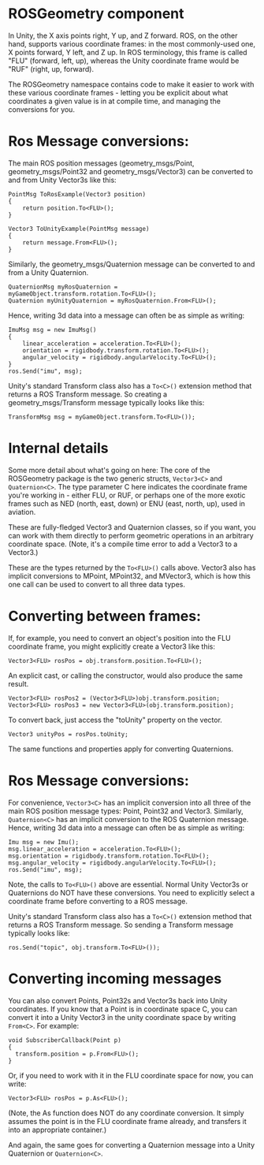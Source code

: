 # ROSGeometry component

In Unity, the X axis points right, Y up, and Z forward. ROS, on the other hand, supports various coordinate frames: in the most commonly-used one, X points forward, Y left, and Z up. In ROS terminology, this frame is called "FLU" (forward, left, up), whereas the Unity coordinate frame would be "RUF" (right, up, forward).

The ROSGeometry namespace contains code to make it easier to work with these various coordinate frames - letting you be explicit about what coordinates a given value is in at compile time, and managing the conversions for you.

# Ros Message conversions:

The main ROS position messages (geometry_msgs/Point, geometry_msgs/Point32 and geometry_msgs/Vector3) can be converted to and from Unity Vector3s like this:

	PointMsg ToRosExample(Vector3 position)
	{
		return position.To<FLU>();
	}

	Vector3 ToUnityExample(PointMsg message)
	{
		return message.From<FLU>();
	}

Similarly, the geometry_msgs/Quaternion message can be converted to and from a Unity Quaternion.

	QuaternionMsg myRosQuaternion = myGameObject.transform.rotation.To<FLU>();
	Quaternion myUnityQuaternion = myRosQuaternion.From<FLU>();

Hence, writing 3d data into a message can often be as simple as writing:

	ImuMsg msg = new ImuMsg()
	{
		linear_acceleration = acceleration.To<FLU>();
		orientation = rigidbody.transform.rotation.To<FLU>();
		angular_velocity = rigidbody.angularVelocity.To<FLU>();
	}
	ros.Send("imu", msg);

Unity's standard Transform class also has a `To<C>()` extension method that returns a ROS Transform message. So creating a geometry_msgs/Transform message typically looks like this:

    TransformMsg msg = myGameObject.transform.To<FLU>());

# Internal details

Some more detail about what's going on here: The core of the ROSGeometry package is the two generic structs, `Vector3<C>` and `Quaternion<C>`. The type parameter C here indicates the coordinate frame you're working in - either FLU, or RUF, or perhaps one of the more exotic frames such as NED (north, east, down) or ENU (east, north, up), used in aviation.

These are fully-fledged Vector3 and Quaternion classes, so if you want, you can work with them directly to perform geometric operations in an arbitrary coordinate space. (Note, it's a compile time error to add a Vector3<FLU> to a Vector3<RUF>.)

These are the types returned by the `To<FLU>()` calls above. Vector3<C> also has implicit conversions to MPoint, MPoint32, and MVector3, which is how this one call can be used to convert to all three data types.

# Converting between frames:

If, for example, you need to convert an object's position into the FLU coordinate frame, you might explicitly create a Vector3<FLU> like this:

    Vector3<FLU> rosPos = obj.transform.position.To<FLU>();

An explicit cast, or calling the constructor, would also produce the same result.

    Vector3<FLU> rosPos2 = (Vector3<FLU>)obj.transform.position;
    Vector3<FLU> rosPos3 = new Vector3<FLU>(obj.transform.position);

To convert back, just access the "toUnity" property on the vector.

    Vector3 unityPos = rosPos.toUnity;

The same functions and properties apply for converting Quaternions.

# Ros Message conversions:

For convenience, `Vector3<C>` has an implicit conversion into all three of the main ROS position message types: Point, Point32 and Vector3. Similarly, `Quaternion<C>` has an implicit conversion to the ROS Quaternion message. Hence, writing 3d data into a message can often be as simple as writing:

	Imu msg = new Imu();
	msg.linear_acceleration = acceleration.To<FLU>();
	msg.orientation = rigidbody.transform.rotation.To<FLU>();
	msg.angular_velocity = rigidbody.angularVelocity.To<FLU>();
	ros.Send("imu", msg);

Note, the calls to `To<FLU>()` above are essential. Normal Unity Vector3s or Quaternions do NOT have these conversions. You need to explicitly select a coordinate frame before converting to a ROS message.

Unity's standard Transform class also has a `To<C>()` extension method that returns a ROS Transform message. So sending a Transform message typically looks like:

    ros.Send("topic", obj.transform.To<FLU>());

# Converting incoming messages

You can also convert Points, Point32s and Vector3s back into Unity coordinates. If you know that a Point is in coordinate space C, you can convert it into a Unity Vector3 in the unity coordinate space by writing `From<C>`. For example:

    void SubscriberCallback(Point p)
	{
	  transform.position = p.From<FLU>();
	}

Or, if you need to work with it in the FLU coordinate space for now, you can write:

    Vector3<FLU> rosPos = p.As<FLU>();

(Note, the As function does NOT do any coordinate conversion. It simply assumes the point is in the FLU coordinate frame already, and transfers it into an appropriate container.)

And again, the same goes for converting a Quaternion message into a Unity Quaternion or `Quaternion<C>`.
